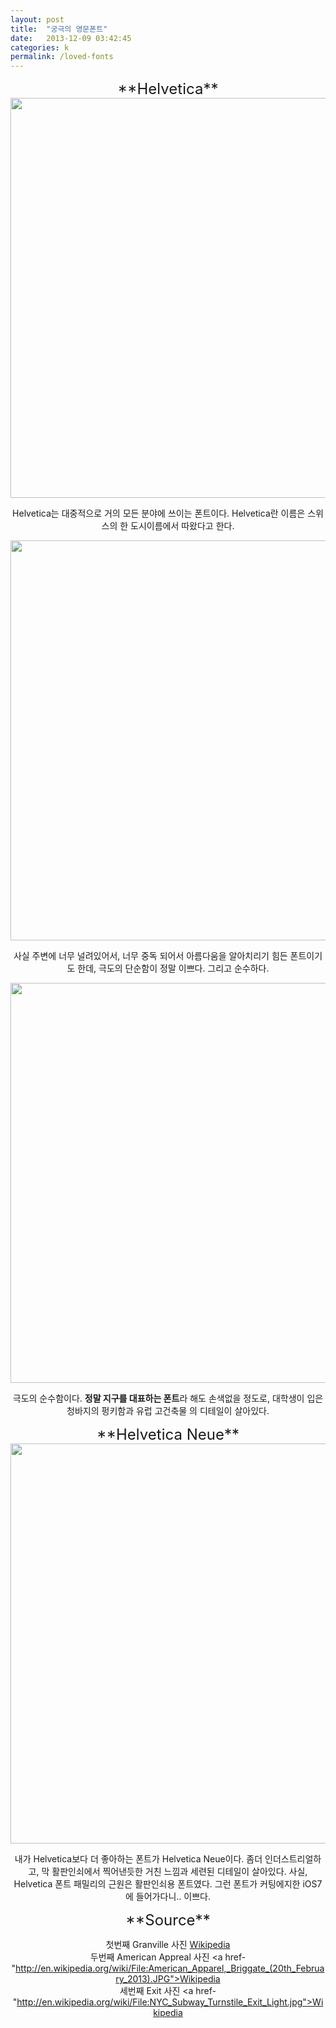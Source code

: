 ```yaml
---
layout: post
title:  "궁극의 영문폰트"
date:   2013-12-09 03:42:45
categories: k
permalink: /loved-fonts
---
```

<center>

<div style="font-size: 24px;">**Helvetica**</div>

<img src="http://farm8.staticflickr.com/7308/11274951914_2f20cbb16d_o.jpg" width="640">

Helvetica는 대중적으로 거의 모든 분야에 쓰이는 폰트이다. Helvetica란 이름은 스위스의 한 도시이름에서 따왔다고 한다.

<img src="http://farm4.staticflickr.com/3749/11275096634_179e647516_z.jpg" width="640">

사실 주변에 너무 널려있어서, 너무 중독 되어서 아름다움을 알아치리기 힘든 폰트이기도 한데, 극도의 단순함이 정말 이쁘다. 
그리고 순수하다.

<img src="http://farm8.staticflickr.com/7291/11275441893_849c742eac_z.jpg" width="640">

극도의 순수함이다. **정말 지구를 대표하는 폰트**라 해도 손색없을 정도로, 대학생이 입은 청바지의 펑키함과 유럽 고건축물 
의 디테일이 살아있다.

<div style="font-size: 24px;">**Helvetica Neue**</div>

<img src="http://farm8.staticflickr.com/7452/11274685415_ec4317d496_o.jpg" width="640">

내가 Helvetica보다 더 좋아하는 폰트가 Helvetica Neue이다. 좀더 인더스트리얼하고, 막 활판인쇠에서 찍어낸듯한 거친 느낌과
세련된 디테일이 살아있다. 사실, Helvetica 폰트 패밀리의 근원은 활판인쇠용 폰트였다. 그런 폰트가 커팅에지한 iOS7에 들어가다니.. 이쁘다.



<div style="font-size: 24px;">**Source**</div>

첫번째 Granville 사진 <a href="http://en.wikipedia.org/wiki/File:Granville_CTA_sign.jpg">Wikipedia</a><br />
두번째 American Appreal 사진 <a href-"http://en.wikipedia.org/wiki/File:American_Apparel,_Briggate_(20th_February_2013).JPG">Wikipedia</a><br />
세번째 Exit 사진 <a href-"http://en.wikipedia.org/wiki/File:NYC_Subway_Turnstile_Exit_Light.jpg">Wikipedia</a><br />

</center>
